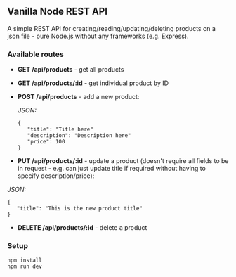 ## Vanilla Node REST API

A simple REST API for creating/reading/updating/deleting products on a json file - pure Node.js without any frameworks (e.g. Express).

### Available routes

- **GET /api/products** - get all products
- **GET /api/products/:id** - get individual product by ID

- **POST /api/products** - add a new product:

  _JSON:_

  ```
  {
     "title": "Title here"
     "description": "Description here"
     "price": 100
  }
  ```

- **PUT /api/products/:id** - update a product (doesn't require all fields to be in request - e.g. can just update title if required without having to specify description/price):

_JSON:_

```
{
   "title": "This is the new product title"
}
```

- **DELETE /api/products/:id** - delete a product

### Setup

```
npm install
npm run dev
```
